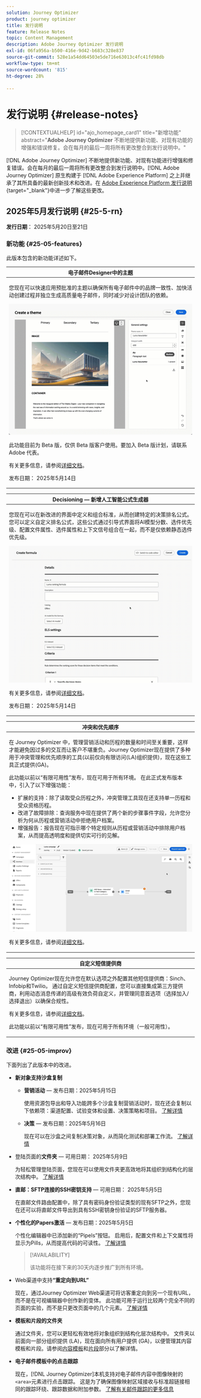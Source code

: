 ```yaml
---
solution: Journey Optimizer
product: journey optimizer
title: 发行说明
feature: Release Notes
topic: Content Management
description: Adobe Journey Optimizer 发行说明
exl-id: 06fa956a-b500-416e-9d42-b683c328e837
source-git-commit: 528e1a54dd64503e5de716e63013c4fc41fd98db
workflow-type: tm+mt
source-wordcount: '815'
ht-degree: 28%

---
```


# 发行说明 {#release-notes}

>[!CONTEXTUALHELP]
>id="ajo_homepage_card1"
>title="新增功能"
>abstract="**Adobe Journey Optimizer** 不断地提供新功能、对现有功能的增强和错误修复。会在每月的最后一周将所有更改整合到发行说明中。"

[!DNL Adobe Journey Optimizer] 不断地提供新功能、对现有功能进行增强和修复错误。会在每月的最后一周将所有更改整合到发行说明中。[!DNL Adobe Journey Optimizer] 原生构建于 [!DNL Adobe Experience Platform] 之上并继承了其所具备的最新创新技术和改进。在 [Adobe Experience Platform 发行说明](https://experienceleague.adobe.com/docs/experience-platform/release-notes/latest.html?lang=zh-Hans){target="_blank"}中进一步了解这些更改。

## 2025年5月发行说明 {#25-5-rn}

**发行日期**： 2025年5月20日至21日

### 新功能 {#25-05-features}

此版本包含的新功能详述如下。

<table>
<thead>
<tr>
<th><strong>电子邮件Designer中的主题</strong><br/></th>
</tr>
</thead>
<tbody>
<tr>
<td>
<p>您现在可以快速应用预批准的主题以确保所有电子邮件中的品牌一致性、加快活动创建过程并独立生成高质量电子邮件，同时减少对设计团队的依赖。</p>
<img src="assets/do-not-localize/themes.gif">
<p>此功能目前为 Beta 版，仅供 Beta 版客户使用。要加入 Beta 版计划，请联系 Adobe 代表。</p>
<p>有关更多信息，请参阅<a href="../email/apply-email-themes.md">详细文档</a>。</p>
<p>发布日期： 2025年5月14日</p>
</td>
</tr>
</tbody>
</table>

<table>
<thead>
<tr>
<th><strong>Decisioning — 新增人工智能公式生成器</strong><br/></th>
</tr>
</thead>
<tbody>
<tr>
<td>
<p>您现在可以在新改进的界面中定义和组合标准，从而创建特定的决策排名公式。您可以定义自定义排名公式，这些公式通过引导式界面将AI模型分数、选件优先级、配置文件属性、选件属性和上下文信号组合在一起，而不是仅依赖静态选件优先级。</p>
<img src="assets/do-not-localize/formula-builder.gif">
<p>有关更多信息，请参阅<a href="../experience-decisioning/exd-ranking-formulas.md">详细文档</a>。</p>
<p>发布日期： 2025年5月14日</p>
</td>
</tr>
</tbody>
</table>

<!--<table>
<thead>
<tr>
<th><strong>Synchronize read audience schedule with batch segmentation job</strong><br/></th>
</tr>
</thead>
<tbody>
<tr>
<td>
<p>You can now trigger daily journey runs after batch segmentation completion. This option is now available in daily-scheduled journeys to all customers. It allows you to define for a time window of up to 6 hours to wait for audience data from batch segmentation jobs, ensuring journeys run with the most up-to-date data or are skipped if not ready.</p>
<p>Previously released in Limited Availability, this capability is now available to all environments (General Availability).</p>
<img src="assets/do-not-localize/trigger-journeys.gif">
<p>For more information, refer to the <a href="../building-journeys/read-audience.md#schedule">detailed documentation</a>.</p>
</td>
</tr>
</tbody>
</table>-->

<!--table>
<thead>
<tr>
<th><strong>Adobe Experience Manager Content fragment integration</strong><br/></th>
</tr>
</thead>
<tbody>
<tr>
<td>
<p>With the integration of Adobe Experience Manager and Adobe Journey Optimizer, you can now effortlessly use Adobe Experience Manager Content Fragments within your Journey Optimizer content. This seamless connection makes it easier to access and use your AEM content directly in Journey Optimizer.</p>
<p>Previously available for a limited set of organizations (LA), this capability is now GA with the following enhancements:</p>
<ul>
<li>Create offers by directly selecting an AEM Content Fragment.</li>
<li>Define placeholders and map personalization values within the fragment signature using the Editor mode.</li>
</ul>
<img src="assets/do-not-localize/content-fragment.gif">
</td>
</tr>
</tbody>
</table-->

<!--<table>
<thead>
<tr>
<th><strong>Calendar View for Campaign and Journey inventory</strong><br/></th>
</tr>
</thead>
<tbody>
<tr>
<td>
<p>A calendar view is now available in the journeys and campaigns lists. It allows you to visualize all journeys and campaigns activations in the respective lists.</p>
<p>This change is only available for a set of organizations (Limited Availability). To gain access, contact your Adobe representative.</p>
<img src="assets/do-not-localize/calendar.gif">
<p>For more information, refer to these sections: <a href="../building-journeys/journey-ui.md">Browse & filter your journeys</a>, <a href="../campaigns/modify-stop-campaign.md">Access campaigns</a>.</p>
</td>
</tr>
</tbody>
</table>-->

<!--table>
<thead>
<tr>
<th><strong>Adobe Experience Manager Dynamic media integration</strong><br/></th>
</tr>
</thead>
<tbody>
<tr>
<td>
<p>Dynamic media assets are now directly available and accessible in Journey Optimizer. This integration enables you to:</p>
<ul>
<li>Centrally manage assets with real-time updates.</li>
<li>Modify your assets settings such as width and height instantly.</li>
<li>Customize Dynamic Media templates by updating your content and adding personalization fields.</li>
</ul>
<p>Previously released in Limited Availability, this capability is now available to all environments (General Availability).</p>
<img src="assets/do-not-localize/dynamic_media_template_html.gif">
</td>
</tr>
</tbody>
</table-->

<table>
<thead>
<tr>
<th><strong>冲突和优先顺序</strong><br/></th>
</tr>
</thead>
<tbody>
<tr>
<td>
<p>在 Journey Optimizer 中，管理营销活动和历程的数量和时间至关重要，这样才能避免因过多的交互而让客户不堪重负。Journey Optimizer现在提供了多种用于冲突管理和优先顺序的工具(以前仅向有限访问(LA)组织提供)，现在这些工具正式提供(GA)。</p>
<p>此功能以前以“有限可用性”发布，现在可用于所有环境。 在此正式发布版本中，引入了以下增强功能：</p>
<ul>
<li>扩展的支持：除了读取受众历程之外，冲突管理工具现在还支持单一历程和受众资格历程。</li>
<li>改进了故障排除：查询服务中现在提供了两个新的步骤事件字段，允许您分析为何从历程或营销活动中拒绝用户档案。</li>
<li>增强报告：报告现在可指示哪个特定规则从历程或营销活动中排除用户档案，从而提高透明度和提供切实可行的见解。</li></ul>
<img src="assets/do-not-localize/gif-conflict.gif">
<p>有关更多信息，请参阅<a href="../conflict-prioritization/gs-conflict-prioritization.md">详细文档</a>。</p>
</td>
</tr>
</tbody>
</table>

<!--<table>
<thead>
<tr>
<th><strong>Simulate content variations</strong><br/></th>
</tr>
</thead>
<tbody>
<tr>
<td>
<p>Previously available in beta, content variations simulation is now generally available (GA). It allows you to preview different variations of your content using sample input data uploaded from a CSV or JSON file or added manually. All the attributes used in your content for personalization are automatically detected by the system and can be used for your tests to create multiple variants.</p>
<p>Previously released in Limited Availability, this capability is now available to all environments. With this General Availability release, the feature now includes support for multilingual content and content experiments, enabling you to test variations across different languages and treatments. Additionally, it now supports contextual attributes (in addition to profile attributes), allowing for even more dynamic and situational content testing.</p>
<img src="assets/do-not-localize/variants.gif">
<p>For more information, refer to the <a href="../test-approve/simulate-sample-input.md">detailed documentation</a>.</p>
</td>
</tr>
</tbody>
</table>-->

<!--table>
<thead>
<tr>
<th><strong>Scale your Experimentation winner</strong><br/></th>
</tr>
</thead>
<tbody>
<tr>
<td>
<p>Scale the Winner enables you to automatically or manually roll out the winning variation of an experiment to your full audience. This feature ensures that, once a top performer is identified, you can maximize its reach and effectiveness without constant manual oversight.</p>
</td>
</tr>
</tbody>
</table-->

<table>
<thead>
<tr>
<th><strong>自定义短信提供商</strong><br/></th>
</tr>
</thead>
<tbody>
<tr>
<td>
<p>Journey Optimizer现在允许您在默认选项之外配置其他短信提供商：Sinch、Infobip和Twilio。 通过自定义短信提供商配置，您可以直接集成第三方提供商，利用动态消息传递的高级有效负荷自定义，并管理同意首选项（选择加入/选择退出）以确保合规性。</p>
<p>有关更多信息，请参阅<a href="../sms/sms-configuration-custom.md">详细文档</a>。</p>
<p>此功能以前以“有限可用性”发布，现在可用于所有环境（一般可用性）。</p></td>
</td>
</tr>
</tbody>
</table>

<!--
<table>
<thead>
<tr>
<th><strong>Supplemental ID for event-triggered journeys</strong><br/></th>
</tr>
</thead>
<tbody>
<tr>
<td>
<p>You can now trigger journeys using a profile ID along with another identifier, such as an order ID, subscription ID, or prescription ID, allowing the same profile to be in the same journey multiple times at once. This enables scenarios like managing multiple orders or subscriptions in parallel, with each instance following its own path through the journey.</p>
<p>This capability is only available for a set of organizations (Limited Availability). To gain access, contact your Adobe representative.</p>
</td>
</tr>
</tbody>
</table>
-->

### 改进 {#25-05-improv}

下面列出了此版本中的改进。


* **新对象支持沙盒复制**

   * **营销活动** — 发布日期：2025年5月15日

     使用资源包导出和导入功能跨多个沙盒复制营销活动时，现在还会复制以下依赖项：渠道配置、试验变体和设置、决策策略和项目。 [了解详情](../configuration/copy-objects-to-sandbox.md)

   * **决策** — 发布日期：2025年5月16日

     现在可以在沙盒之间复制决策对象，从而简化测试和部署工作流。 [了解详情](../configuration/copy-objects-to-sandbox.md#decisioning)

* 登陆页面的&#x200B;**文件夹** — 可用日期： 2025年5月9日

  为轻松管理登陆页面，您现在可以使用文件夹更高效地将其组织到结构化的层次结构中。 [了解详情](../landing-pages/manage-lp.md)

* **直邮：SFTP连接的SSH密钥支持** — 可用日期： 2025年5月5日

  在直邮文件路由配置中，除了具有密码身份验证类型的现有SFTP之外，您现在还可以将直邮文件导出到具有SSH密钥身份验证的SFTP服务器。

* **个性化的Papers激活** — 发布日期：2025年5月5日

  个性化编辑器中已添加新的“Pipels”按钮。 启用后，配置文件和上下文属性将显示为Pills，从而提高代码的可读性。 [了解详情](../personalization/personalization-build-expressions.md#options)

  >[!AVAILABILITY]
  >
  >该功能将在接下来的30天内逐步推广到所有环境。

* Web渠道中支持&#x200B;**“重定向到URL”**

  现在，通过Journey Optimizer Web渠道可将访客重定向到另一个现有URL，而不是在可视编辑器中创作新的变体。 此功能可用于运行比较两个完全不同的页面的实验，而不是只更改页面中的几个元素。 [了解详情](../web/create-web.md#web-redirect-to-url)

* **模板和片段的文件夹**

  通过文件夹，您可以更轻松有效地将对象组织到结构化层次结构中。 文件夹以前面向一部分组织提供 (LA)，现在面向所有用户提供 (GA)，以便管理其内容模板和片段。请参阅[内容模板](../content-management/access-content-templates.md#folders)和[片段](../content-management/manage-fragments.md#folders)部分以了解详情。

* **电子邮件模板中的点击跟踪**

  现在，[!DNL Journey Optimizer]本机支持对电子邮件内容中图像映射的`<area>`元素进行点击跟踪。 这是为了确保图像映射区域接收与标准超链接相同的跟踪环绕、跟踪数据和附加参数。 [了解有关邮件跟踪的更多信息](../email/message-tracking.md#manage-tracking)

<!--
* **Decisioning - Leverage Adobe Experience Platform datasets** 
  
  Journey Optimizer now allows you to leverage Adobe Experience Platform datasets in the following Decisioning objects: eligibility rules, ranking formulas, and capping rules.

* **Right rail in campaigns list**

  In the campaign list, selecting a campaign now opens a pane displaying its details.

* **Form fields in code-based experience content**

  In content templates, you can now define specific JSON or HTML fields which enable non-technical users to easily edit content in code-based experiences without the need to manipulate code.

* **Decision item attribute support for decisioning rules**
  
  You can now leverage decision item attributes to create decisioning rules.

* **Subdomains - 'Custom delegation' method**  
  In addition to the full delegation and the CNAME method, a new subdomain configuration method is now available: the Custom delegation method, which enables you to fully own controlling and maintaining all aspects of DNS that are required for delivering, rendering, and tracking messages.
  -->

